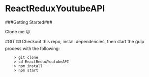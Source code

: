 # ReactReduxYoutubeAPI

###Getting Started###

Clone me 😜

#GIT ⌨️
Checkout this repo, install dependencies, then start the gulp process with the following: 

```
	> git clone
	> cd ReactReduxYoutubeAPI
	> npm install
	> npm start
```
